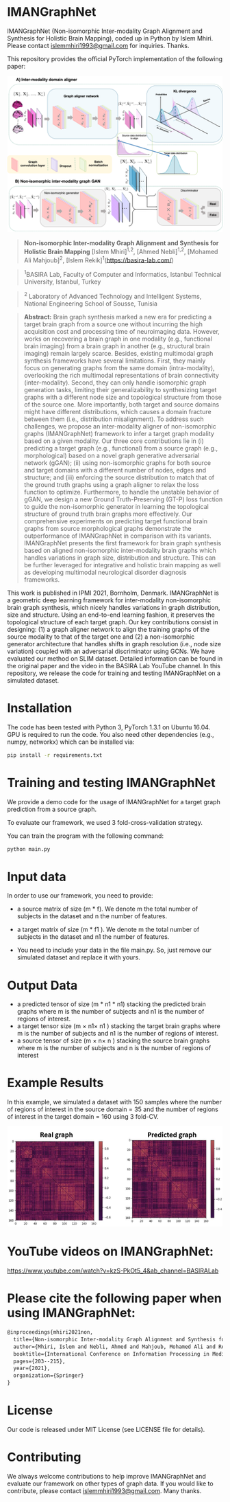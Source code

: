 
# IMANGraphNet
 IMANGraphNet (Non-isomorphic Inter-modality Graph Alignment and Synthesis for Holistic Brain Mapping), coded up in Python by Islem Mhiri. Please contact islemmhiri1993@gmail.com for inquiries. Thanks.

This repository provides the official PyTorch implementation of the following paper:

<p align="center">
  <img src="./Fig1.png">
</p>

> **Non-isomorphic Inter-modality Graph Alignment and Synthesis for Holistic Brain Mapping**
> [Islem Mhiri]<sup>1,2</sup>, [Ahmed Nebli]<sup>1,2</sup>,  [Mohamed Ali Mahjoub]<sup>2</sup>, [Islem Rekik]<sup>1</sup>(https://basira-lab.com/)

> <sup>1</sup>BASIRA Lab, Faculty of Computer and Informatics, Istanbul Technical University, Istanbul, Turkey

> <sup>2</sup>  Laboratory of Advanced Technology and Intelligent Systems, National Engineering School of Sousse, Tunisia

> **Abstract:** Brain graph synthesis marked a new era for predicting a target brain graph from a source one without incurring the high acquisition cost and processing time of neuroimaging data. However, works on recovering a brain graph in one modality (e.g., functional brain imaging) from a brain graph in another (e.g., structural brain imaging) remain largely scarce. Besides, existing multimodal graph synthesis frameworks have several limitations. First, they mainly focus on generating graphs from the same domain (intra-modality), overlooking the rich multimodal representations of brain connectivity (inter-modality). Second, they can only handle isomorphic graph generation tasks, limiting their generalizability to synthesizing target graphs with a different node size and topological structure from those of the source one. More importantly, both target and source domains might have different distributions, which causes a domain fracture between them (i.e., distribution misalignment). To address such challenges, we propose an inter-modality aligner of non-isomorphic graphs (IMANGraphNet) framework to infer a target graph modality based on a given modality. Our three core contributions lie in (i) predicting a target graph (e.g., functional) from a source graph (e.g., morphological) based on a novel graph generative adversarial network (gGAN); (ii) using non-isomorphic graphs for both source and target domains with a different number of nodes, edges and structure; and (iii) enforcing the source distribution to match that of the ground truth graphs using a graph aligner to relax the loss function to optimize. Furthermore, to handle the unstable behavior of gGAN, we design a new Ground Truth-Preserving (GT-P) loss function to guide the non-isomorphic generator in learning the topological structure of ground truth brain graphs more effectively. Our comprehensive experiments on predicting target functional brain graphs from source morphological graphs demonstrate the outperformance of IMANGraphNet in comparison with its variants. IMANGraphNet presents the first framework for brain graph synthesis based on aligned non-isomorphic inter-modality brain graphs which handles variations in graph size, distribution and structure. This can be further leveraged for integrative and holistic brain mapping as well as developing multimodal neurological disorder diagnosis frameworks.

This work is published in IPMI 2021, Bornholm, Denmark. IMANGraphNet is a geometric deep learning framework for inter-modality non-isomorphic brain graph synthesis, which
nicely handles variations in graph distribution, size and structure. Using an end-to-end learning fashion, it preserves the topological structure of each target graph. Our key contributions consist in designing: (1) a graph aligner network to align the training graphs of the source modality to that of the target one and (2) a non-isomorphic generator architecture that handles shifts in graph resolution (i.e., node size variation) coupled with an adversarial discriminator using GCNs. We have evaluated our method on SLIM dataset. Detailed information can be found in the original paper and the video in the BASIRA Lab YouTube channel. In this repository, we release the code for training and testing IMANGraphNet on a simulated dataset.

# Installation

The code has been tested with Python 3, PyTorch 1.3.1 on Ubuntu 16.04. GPU is required to run the code. You also need other dependencies (e.g., numpy, networkx) which can be installed via: 

```bash
pip install -r requirements.txt
```

# Training and testing IMANGraphNet

We provide a demo code for the usage of IMANGraphNet for a target graph prediction from a source graph. 

To evaluate our framework, we used 3 fold-cross-validation strategy.

You can train the program with the following command:

```bash
python main.py 
```

# Input data

In order to use our framework, you need to provide:

* a source matrix of size (m * f). We denote m the total number of subjects in the dataset and n the number of features. 

* a target matrix of size (m * f1 ). We denote m the total number of subjects in the dataset and n1 the number of features. 

* You need to include your data in the file main.py. So, just remove our simulated dataset and replace it with yours.

# Output Data

* a predicted tensor of size (m * n1 * n1) stacking the predicted brain graphs where m is the number of subjects and n1 is the number of regions of interest.
* a target tensor size (m × n1× n1 ) stacking the target brain graphs where m is the number of subjects and n1 is the number of regions of interest.
* a source tensor of size (m × n× n ) stacking the source brain graphs where m is the number of subjects and n is the number of regions of interest
# Example Results
In this example, we simulated a dataset with 150 samples where the number of regions of interest in the source domain = 35 and the number of regions of interest in the target domain = 160 using 3 fold-CV. 

<p align="center">
  <img src="./Fig2.png">
</p>


# YouTube videos on IMANGraphNet: 

https://www.youtube.com/watch?v=kzS-PkOt5_4&ab_channel=BASIRALab

# Please cite the following paper when using IMANGraphNet:
```latex
@inproceedings{mhiri2021non,
  title={Non-isomorphic Inter-modality Graph Alignment and Synthesis for Holistic Brain Mapping},
  author={Mhiri, Islem and Nebli, Ahmed and Mahjoub, Mohamed Ali and Rekik, Islem},
  booktitle={International Conference on Information Processing in Medical Imaging},
  pages={203--215},
  year={2021},
  organization={Springer}
}
```

# License
Our code is released under MIT License (see LICENSE file for details).

# Contributing
We always welcome contributions to help improve IMANGraphNet and evaluate our framework on other types of graph data. If you would like to contribute, please contact islemmhiri1993@gmail.com. Many thanks.



